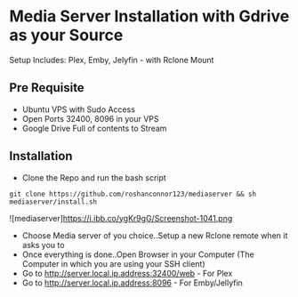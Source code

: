 # Media Server Installation with Gdrive as your Source

Setup Includes:  Plex, Emby, Jelyfin - with Rclone Mount

## Pre Requisite
- Ubuntu VPS with Sudo Access
- Open Ports 32400, 8096 in your VPS
- Google Drive Full of contents to Stream

## Installation
- Clone the Repo and run the bash script
```
git clone https://github.com/roshanconnor123/mediaserver && sh mediaserver/install.sh
```
![mediaserver]https://i.ibb.co/ygKr9gG/Screenshot-1041.png
- Choose Media server of you choice..Setup a new Rclone remote when it asks you to
- Once everything is done..Open Browser in your Computer (The Computer in which you are using your SSH client)
- Go to http://server.local.ip.address:32400/web - For Plex
- Go to http://server.local.ip.address:8096 - For Emby/Jellyfin

